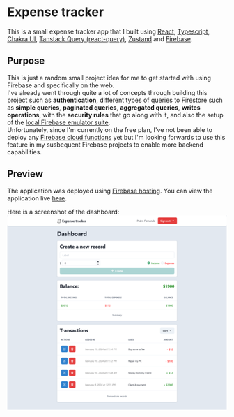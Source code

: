 # Expense tracker

This is a small expense tracker app that I built using [React](https://fr.react.dev/), [Typescript](https://www.typescriptlang.org/), [Chakra UI](https://chakra-ui.com/), [Tanstack Query (react-query)](https://tanstack.com/query/v3/), [Zustand](https://zustand-demo.pmnd.rs/) and [Firebase](https://firebase.google.com/).

## Purpose

This is just a random small project idea for me to get started with using Firebase and specifically on the web.  
I've already went through quite a lot of concepts through building this project such as **authentication**, different types of queries to Firestore such as **simple queries**, **paginated queries**, **aggregated queries**, **writes operations**, with the **security rules** that go along with it, and also the setup of the [local Firebase emulator suite](https://firebase.google.com/docs/emulator-suite).  
Unfortunately, since I'm currently on the free plan, I've not been able to deploy any [Firebase cloud functions](https://firebase.google.com/docs/functions) yet but I'm looking forwards to use this feature in my susbequent Firebase projects to enable more backend capabilities.

## Preview

The application was deployed using [Firebase hosting](https://firebase.google.com/docs/hosting). You can view the application live [here](https://fir-demo-69f18.web.app/).

Here is a screenshot of the dashboard:
![Dashboard screenshot](./screenshot.png)
